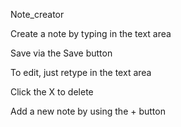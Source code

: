 Note_creator 

Create a note by typing in the text area

Save via the Save button

To edit, just retype in the text area

Click the X to delete

Add a new note by using the + button
